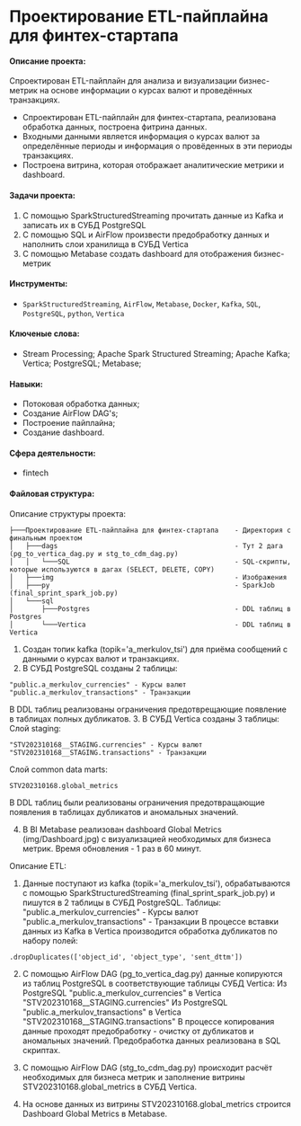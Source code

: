 # Проектирование ETL-пайплайна для финтех-стартапа

#### Описание проекта:
Спроектирован ETL-пайплайн для анализа и визуализации бизнес-метрик на основе информации о курсах валют и 
проведённых транзакциях.
* Спроектирован ETL-пайплайн для финтех-стартапа, реализована обработка данных, построена фитрина данных.
* Входными данными является информация о курсах валют за определённые периоды и информация о провёденных 
  в эти периоды транзакциях.
* Построена витрина, которая отображает аналитические метрики и dashboard.

#### Задачи проекта:
1. С помощью SparkStructuredStreaming прочитать данные из Kafka и записать их в СУБД PostgreSQL
2. С помощью SQL и AirFlow произвести предобработку данных и наполнить слои хранилища в СУБД Vertica
3. С помощью Metabase создать dashboard для отображения бизнес-метрик

#### Инструменты: 
* `SparkStructuredStreaming`, `AirFlow`, `Metabase`, `Docker`, `Kafka`, `SQL`, `PostgreSQL`, `python`, `Vertica`

#### Ключеные слова:
* Stream Processing; Apache Spark Structured Streaming; Apache Kafka; Vertica; PostgreSQL; Metabase;

#### Навыки:
- Потоковая обработка данных;
- Создание AirFlow DAG's;
- Построение пайплайна;
- Создание dashboard.

#### Сфера деятельности:
* fintech

#### Файловая структура:
Описание структуры проекта:

```
├───Проектирование ETL-пайплайна для финтех-стартапа    - Директория с финальным проектом
│   ├───dags                                            - Тут 2 дага (pg_to_vertica_dag.py и stg_to_cdm_dag.py)
│   │   └───SQL                                         - SQL-скрипты, которые используются в дагах (SELECT, DELETE, COPY)
│   ├───img                                             - Изображения
│   ├───py                                              - SparkJob (final_sprint_spark_job.py) 
│   └───sql
│       ├───Postgres                                    - DDL таблиц в Postgres
│       └───Vertica                                     - DDL таблиц в Vertica
```


1. Создан топик kafka (topik='a_merkulov_tsi') для приёма сообщений с данными о курсах валют и транзакциях.
2. В СУБД PostgreSQL созданы 2 таблицы:
```
"public.a_merkulov_currencies" - Курсы валют
"public.a_merkulov_transactions" - Транзакции
```
В DDL таблиц реализованы ограничения предотврещающие появление в таблицах полных дубликатов.
3. В СУБД Vertica созданы 3 таблицы:
Слой staging:
```
"STV202310168__STAGING.currencies" - Курсы валют
"STV202310168__STAGING.transactions" - Транзакции
```
Слой common data marts:
```
STV202310168.global_metrics
```
В DDL таблиц были реализованы ограничения предотвращающие появления в таблицах
дубликатов и аномальных значений.

4. В BI Metabase реализован dashboard Global Metrics (img/Dashboard.jpg) c визуализацией
необходимых для бизнеса метрик.
Время обновления - 1 раз в 60 минут.


Описание ETL:

1. Данные поступают из kafka (topik='a_merkulov_tsi'), обрабатываются с помощью SparkStructuredStreaming 
(final_sprint_spark_job.py) и пишутся в 2 таблицы в СУБД PostgreSQL. 
Таблицы: 
"public.a_merkulov_currencies" - Курсы валют
"public.a_merkulov_transactions" - Транзакции
В процессе вставки данных из Kafka в Vertica производится обработка дубликатов по набору полей:
```
.dropDuplicates(['object_id', 'object_type', 'sent_dttm'])
```
2. С помощью AirFlow DAG (pg_to_vertica_dag.py) данные копируются из таблиц PostgreSQL в соответствующие таблицы СУБД Vertica:
Из PostgreSQL "public.a_merkulov_currencies" в Vertica "STV202310168__STAGING.currencies"
Из PostgreSQL "public.a_merkulov_transactions" в Vertica "STV202310168__STAGING.transactions"
В процессе копирования данные проходят предобработку - очистку от дубликатов и аномальных значений.
Предобработка данных реализована в SQL скриптах.

3. С помощью AirFlow DAG (stg_to_cdm_dag.py) происходит расчёт необходимых для бизнеса метрик и заполнение витрины
STV202310168.global_metrics в СУБД Vertica.

4. На основе данных из витрины STV202310168.global_metrics строится Dashboard Global Metrics в Metabase.